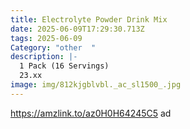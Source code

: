 ```yaml
---
title: Electrolyte Powder Drink Mix
date: 2025-06-09T17:29:30.713Z
tags: 2025-06-09
Category: "other  "
description: |-
  1 Pack (16 Servings) 
  23.xx
image: img/812kjgblvbl._ac_sl1500_.jpg
---
```

https://amzlink.to/az0H0H64245C5  ad